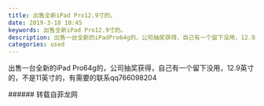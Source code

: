 ```yaml
---
title: 出售全新iPad Pro12.9寸的。
date: 2019-3-18 10:45
keywords: 出售全新iPad Pro12.9寸的。
description: 出售一台全新的iPadPro64g的，公司抽奖获得，自己有一个留下没用，12.9英寸的，不是11英寸的，有需要的联系qq766098204  
categories: used
---
```

<td class="t_f" id="postmessage_3246734">

出售一台全新的iPad Pro64g的，公司抽奖获得，自己有一个留下没用，12.9英寸的，不是11英寸的，有需要的联系qq766098204    <br/>
</td>
###### 转载自菲龙网